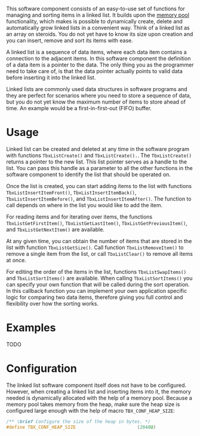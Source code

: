 This software component consists of an easy-to-use set of functions for managing and
sorting items in a linked list. It builds upon the [memory pool](mempools.md)
functionality, which makes is possible to dynamically create, delete and automatically
grow linked lists in a convenient way. Think of a linked list as an array on steroids.
You do not yet have to know its size upon creation and you can insert, remove and
sort its items with ease.

A linked list is a sequence of data items, where each data item contains a connection
to the adjacent items. In this software component the definition of a data item is
a pointer to the data. The only thing you as the programmer need to take care of,
is that the data pointer actually points to valid data before inserting it into
the linked list.

Linked lists are commonly used data structures in software programs and they are
perfect for scenarios where you need to store a sequence of data, but you do not
yet know the maximum number of items to store ahead of time. An example would be a
first-in-first-out (FIFO) buffer.

# Usage

Linked list can be created and deleted at any time in the software program with
functions `TbxListCreate()` and `TbxListCreate().`. The `TbxListCreate()` returns
a pointer to the new list. This list pointer serves as a handle to the list. You
can pass this handle as a parameter to all the other functions in the software
component to identify the list that should be operated on.

Once the list is created, you can start adding items to the list with functions
`TbxListInsertItemFront()`, `TbxListInsertItemBack()`, `TbxListInsertItemBefore()`,
and `TbxListInsertItemAfter()`. The function to call depends on where in the list
you would like to add the item.

For reading items and for iterating over items, the functions `TbxListGetFirstItem()`,
`TbxListGetLastItem()`, `TbxListGetPreviousItem()`, and `TbxListGetNextItem()` are
available.

At any given time, you can obtain the number of items that are stored in the list
with function `TbxListGetSize()`. Call function `TbxListRemoveItem()` to remove
a single item from the list, or call `TbxListClear()` to remove all items at once.

For editing the order of the items in the list, functions `TbxListSwapItems()` and
`TbxListSortItems()` are available. When calling `TbxListSortItems()` you can
specify your own function that will be called during the sort operation. In this
callback function you can implement your own application specific logic for
comparing two data items, therefore giving you full control and flexibility
over how the sorting works.

# Examples

TODO

# Configuration

The linked list software component itself does not have to be configured. However, when
creating a linked list and inserting items into it, the memory needed is dynamically
allocated with the help of a memory pool. Because a memory pool takes memory from the
heap, make sure the heap size is configured large enough with the help of macro
`TBX_CONF_HEAP_SIZE`:

```c
/** \brief Configure the size of the heap in bytes. */
#define TBX_CONF_HEAP_SIZE                       (2048U)
```
